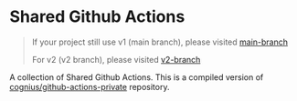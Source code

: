 # Shared Github Actions

> If your project still use v1 (main branch),
> please visited [main-branch](https://github.com/cognius/github-actions/tree/main)
>
> For v2 (v2 branch),
> please visited [v2-branch](https://github.com/cognius/github-actions/tree/v2)

A collection of Shared Github Actions. 
This is a compiled version of [cognius/github-actions-private][gh-gh-actions-private-url] repository.

[gh-gh-actions-private-url]: https://github.com/cognius/github-actions-private
